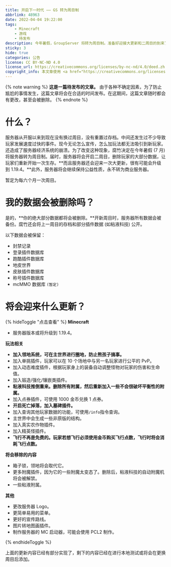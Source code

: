 ```yaml
---
title: 开启下一时代 —— GS 转为周目制
abbrlink: 48963
date: 2022-04-04 19:22:00
tags: 
    - Minecraft
    - 游戏
    - 待发布
description: 今年暑假，GroupServer 将转为周目制。准备好迎接大更新和二周目的到来了吗？
sticky: 3
hide: true
categories: 公告
license: CC BY-NC-ND 4.0
license_url: https://creativecommons.org/licenses/by-nc-nd/4.0/deed.zh
copyright_info: 本文章使用 <a href="https://creativecommons.org/licenses/by-nc-nd/4.0/deed.zh" title="CC BY-NC-ND">署名-非商业性使用-禁止演绎 4.0 国际</a> 许可协议，你可以向其他人共享此文章，但是必须署名是由 Creeper938 编写的。你不可将此文章用于商业用途，如果你再混合、转换、或者基于该文章创作，你不可以分发修改后的文章。
---
```


{% note warning %}
**这是一篇待发布的文章。**
由于各种不确定因素，为了防止尴尬的事情发生，这篇文章将会在合适的时间发布。在这期间，这篇文章随时都会有更改，甚至会被删除。
{% endnote %}

# 什么？
服务器从开服以来到现在没有换过周目，没有重置过存档。中间还发生过不少导致玩家发展速度过快的事件。现今无论怎么宣传，怎么加玩法都无法吸引到新玩家。还造成了服务器经济系统的崩溃。为了改变这种现象，腐竹决定在今年暑假 (7 月) 将服务器转为周目制。届时，服务器将会开启二周目，删除玩家的大部分数据，让玩家们重新开始一次生存。**而且服务器还会迎来一次大更新，很有可能会升级到 1.19.4。**此外，服务器将会继续保持公益性质，永不转为商业服务器。

暂定为每六个月一次周目。

# 我的数据会被删除吗？
是的，**你的绝大部分数据都将会被删除。**开新周目时，服务器所有数据会被备份。腐竹还会将上一周目的存档和部分插件数据 (如粘液科技) 公开。

以下数据会被保留：
* 封禁记录
* 登录插件数据库
* 跑酷插件数据库
* 地皮世界
* 皮肤插件数据库
* 称号插件数据库
* mcMMO 数据库 `(暂定)`

# 将会迎来什么更新？
{% hideToggle "点击查看" %}
**Minecraft**
* 服务器版本或将升级到 1.19.4。

**玩法相关**
* **加入领地系统，可在主世界进行圈地，防止熊孩子搞事。**
* 加入单挑插件，玩家可以在 10 个场地中与另一名玩家进行公平的 PvP。
* 加入动态难度插件，根据玩家身上的装备自动调整怪物对玩家的伤害和生命值。
* 加入锻造/强化/镶嵌类插件。
* **粘液科技推倒重来。删除所有附属，然后重新加入一些不会很破坏平衡性的附属。**
* 加入点券插件，可使用 1000 金币兑换 1 点券。
* **开启死亡掉落，加入墓碑插件。**
* 加入查询其他玩家数据的功能，可使用`/info`指令查询。
* 主世界中会生成一些非原版的结构。
* 加入真实农作物插件。
* 加入精英怪插件。
* **飞行不再是免费的。玩家若想飞行必须使用金币购买飞行点数，飞行时将会消耗飞行点数。**

**将会移除的内容**
* 箱子锁，领地将会取代它。
* 更多附魔插件，因为它的一些附魔太变态了。删除后，粘液科技的自动附魔机将会被解禁。
* 一些粘液附属。

**其他**
* 更改服务器 Logo。
* 更简单易用的菜单。
* 更好的宣传路线。
* 图片转地图画插件。
* 制作服务器的 MC 启动器，可能会使用 PCL2 制作。

{% endhideToggle %}

上面的更新内容已经有部分实现了，剩下的内容已经在进行本地测试或将会在更换周目后添加。